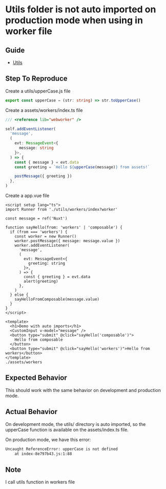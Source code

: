 # Utils folder is not auto imported on production mode when using in worker file

## Guide

- [Utils](https://nuxt.com/docs/guide/directory-structure/utils)

## Step To Reproduce

Create a utils/upperCase.js file

```ts
export const upperCase = (str: string) => str.toUpperCase()
```

Create a assets/workers/index.ts file

```ts
/// <reference lib="webworker" />

self.addEventListener(
  'message',
  (
    evt: MessageEvent<{
      message: string
    }>,
  ) => {
    const { message } = evt.data
    const greeting = `Hello ${upperCase(message)} from assets!`

    postMessage({ greeting })
  },
)
```

Create a app.vue file

```vue
<script setup lang="ts">
import Runner from './utils/workers/index?worker'

const message = ref('Nuxt')

function sayHello(from: 'workers' | 'composable') {
  if (from === 'workers') {
    const worker = new Runner()
    worker.postMessage({ message: message.value })
    worker.addEventListener(
      'message',
      (
        evt: MessageEvent<{
          greeting: string
        }>,
      ) => {
        const { greeting } = evt.data
        alert(greeting)
      },
    )
  } else {
    sayHelloFromComposable(message.value)
  }
}
</script>

<template>
  <h1>Demo with auto imports</h1>
  <CustomInput v-model="message" />
  <button type="submit" @click="sayHello('composable')">
    Hello from composable
  </button>
  <button type="submit" @click="sayHello('workers')">Hello from workers</button>
</template>
./assets/workers
```

## Expected Behavior

This should work with the same behavior on development and production mode.

## Actual Behavior

On development mode, the utils/ directory is auto imported, so the upperCase function is available on the assets/index.ts file.

On production mode, we have this error:

```txt
Uncaught ReferenceError: upperCase is not defined
    at index-8e797b43.js:1:88
```

## Note

I call utils function in workers file
